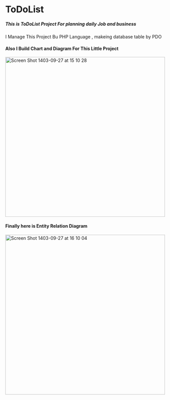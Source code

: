 # ToDoList
<h5>This is ToDoList Project For planning daily Job and business</h5>
<p>I Manage This Project Bu PHP Language , makeing database table by PDO</p>
<h4>Also I Build Chart and Diagram For This Little Project</h4>

<img width="500" alt="Screen Shot 1403-09-27 at 15 10 28" src="https://github.com/user-attachments/assets/b9960165-5f04-400f-9610-0906ef982684" />

<h4>Finally here is Entity Relation Diagram</h4>
<img width="500" alt="Screen Shot 1403-09-27 at 16 10 04" src="https://github.com/user-attachments/assets/c21d5fe1-564c-4c23-87f0-625395144bf5" />
